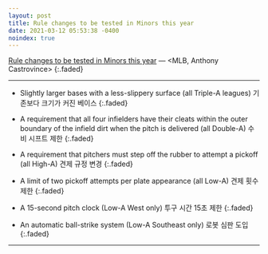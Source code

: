 ```yaml
---
layout: post
title: Rule changes to be tested in Minors this year
date: 2021-03-12 05:53:38 -0400
noindex: true
---
```


[Rule changes to be tested in Minors this year](https://www.mlb.com/news/baseball-rule-changes-tested-in-minor-leagues-in-2021) &mdash; <MLB, Anthony Castrovince>
{:.faded}

---

- Slightly larger bases with a less-slippery surface (all Triple-A leagues)
기존보다 크기가 커진 베이스
{:.faded}

- A requirement that all four infielders have their cleats within the outer boundary of the infield dirt when the pitch is delivered (all Double-A)
수비 시프트 제한
{:.faded}

- A requirement that pitchers must step off the rubber to attempt a pickoff (all High-A)
견제 규정 변경
{:.faded}

- A limit of two pickoff attempts per plate appearance (all Low-A)
견제 횟수 제한
{:.faded}

- A 15-second pitch clock (Low-A West only)
투구 시간 15초 제한
{:.faded}

- An automatic ball-strike system (Low-A Southeast only)
로봇 심판 도입
{:.faded}

---
